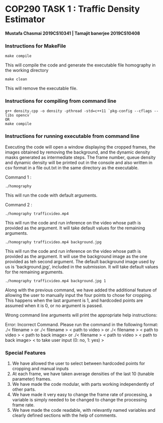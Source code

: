 # COP290 TASK 1 : Traffic Density Estimator

#### Mustafa Chasmai 2019CS10341  |  Tamajit banerjee 2019CS10408

### Instructions for MakeFile
~~~ 
make compile 
~~~
This will compile the code and generate the executable file homography in the working directory

~~~ 
make clean
~~~
This will remove the executable file.

### Instructions for compiling from command line 

~~~
g++ density.cpp -o density -pthread -std=c++11 `pkg-config --cflags --libs opencv` 
OR
make compile
~~~
    
    
### Instructions for running executable from command line

Executing the code will open a window displaying the cropped frames, the images obtained by removing the background, and the dynamic density masks generated as intermediate steps. The frame number, queue density and dynamic density will be printed out in the console and also written in csv format in a file out.txt in the same directory as the executable.
    
Command 1 :
~~~
./homography
~~~   

This will run the code with default arguments. 

Command 2 :   
~~~
./homography trafficvideo.mp4
~~~

This will run the code and run inference on the video whose path is provided as the argument. It will take default values for the remaining arguments. 
  
~~~
./homography trafficvideo.mp4 background.jpg
~~~

This will run the code and run inference on the video whose path is provided as the argument. It will use the background image as the one provided as teh second argument. The default background image used by us is 'background.jpg', included in the submission. It will take default values for the remaining arguments. 

~~~
./homography trafficvideo.mp4 background.jpg 1
~~~

Along with the previous command, we have added the additional feature of allowing the user to manually input the four points to chose for cropping. This happens when the last argument is 1, and hardcoded points are assumed when it is 0, or no argument is passed.

Wrong command line arguments will print the appropriate help instructions:

Error: Incorrect Command. Please run the command in the following format:
./< filename > or 
./< filename > < path to video > or 
./< filename > < path to video > < path to back image> or 
./< filename > < path to video > < path to back image> < to take user input (0: no, 1: yes) >

### Special Features

1. We have allowed the user to select between hardcoded points for cropping and manual inputs
2. At each frame, we have taken average densities of the last 10 (tunable parameter) frames.
3. We have made the code modular, with parts working independently of other parts. 
4. We have made it very easy to change the frame rate of processing, a variable is simply needed to be changed to change the processing frame rate.
5. We have made the code readable, with relevantly named variables and clearly defined sections with the help of comments.



 
